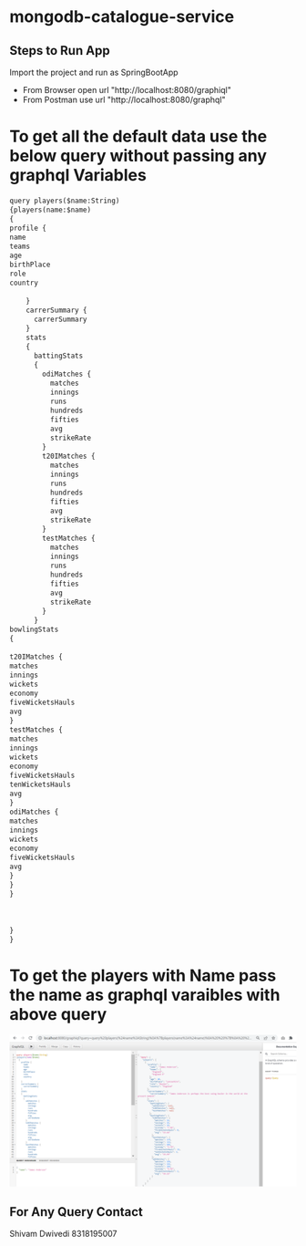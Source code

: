 # mongodb-catalogue-service
## Steps to Run App
Import the project and run as SpringBootApp
* From Browser open url "http://localhost:8080/graphiql" 
* From Postman use url "http://localhost:8080/graphql"


# To get all the default data use the below query without passing any graphql Variables 
```
query players($name:String)
{players(name:$name)
{
profile {
name
teams
age
birthPlace
role
country

    } 
    carrerSummary {
      carrerSummary
    }
    stats
    {
      battingStats
      {
        odiMatches {
          matches
          innings
          runs
          hundreds
          fifties
          avg
          strikeRate
        }
        t20IMatches {
          matches
          innings
          runs
          hundreds
          fifties
          avg
          strikeRate
        }
        testMatches {
          matches
          innings
          runs
          hundreds
          fifties
          avg
          strikeRate
        }
      }
bowlingStats
{

t20IMatches {
matches
innings
wickets
economy
fiveWicketsHauls
avg
}
testMatches {
matches
innings
wickets
economy
fiveWicketsHauls
tenWicketsHauls
avg
}
odiMatches {
matches
innings
wickets
economy
fiveWicketsHauls
avg
}
}
}



}
}

```


# To get the players with Name pass the name as graphql varaibles with above query 
![](docs/img.png)
## For Any Query Contact 
Shivam Dwivedi
8318195007
